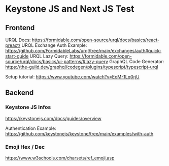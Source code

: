 # Keystone JS and Next JS Test

## Frontend
URQL Docs: https://formidable.com/open-source/urql/docs/basics/react-preact/
URQL Exchange Auth Example: https://github.com/FormidableLabs/urql/tree/main/exchanges/auth#quick-start-guide
URQL Lazy Query: https://formidable.com/open-source/urql/docs/basics/ui-patterns/#lazy-query
GraphQL Code Generator: https://the-guild.dev/graphql/codegen/plugins/typescript/typescript-urql

Setup tutorial: https://www.youtube.com/watch?v=EoM-1Lq0rjU

## Backend
### Keystone JS Infos
https://keystonejs.com/docs/guides/overview

Authentication Example: https://github.com/keystonejs/keystone/tree/main/examples/with-auth

### Emoji Hex / Dec 
https://www.w3schools.com/charsets/ref_emoji.asp

